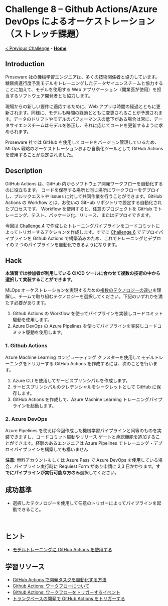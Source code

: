 # Challenge 8 – Github Actions/Azure DevOps によるオーケストレーション（ストレッチ課題）

[< Previous Challenge](./Challenge-07.md) - **[Home](./README.md)**

## Introduction
Proseware 社の機械学習エンジニアは、多くの技術関係者と協力しています。糖尿病進行度予測モデルをトレーニングしたデータサイエンスチームと協力することに加えて、モデルを使用する Web アプリケーション（開業医が使用）を担当するソフトウェア開発者とも協力します。

現場からの新しい要件に適応するために、Web アプリは時間の経過とともに更新されます。同様に、モデルも時間の経過とともに変更されることが予想されます。データのドリフトやモデルのパフォーマンスの低下がある場合は常に、データサイエンスチームはモデルを修正し、それに応じてコードを更新するように求められます。

Proseware 社では GitHub を使用してコードをバージョン管理しているため、MLOps 戦略のオーケストレーションおよび自動化ツールとして GitHub Actions を使用することが決定されました。

## Description

GitHub Actions は、GitHub 内からソフトウェア開発ワークフローを自動化するのに役立ちます。 コードを保存する場所と同じ場所にワークフローをデプロイし、プルリクエストや Issues に対して共同作業を行うことができます。GitHub Actions の Workflow とは、お使いの GitHub リポジトリで設定する自動化されたプロセスです。 Workflow を使用すると、任意のプロジェクトを GitHub でトレーニング、テスト、パッケージ化、リリース、またはデプロイできます。

今回は [Challenge 4](./Challenge-04.md) で作成したトレーニングパイプラインをコードコミットによってトリガーするアクションを作成します。すでに [Challenge 6](./Challenge-06.md) でデプロイパイプラインを Github Actions で構築済みのため、これでトレーニングとデプロイの 2 つのパイプラインを自動化できるようになります。

## Hack

**本演習では参加者が利用している CI/CD ツールに合わせて複数の技術の中から選択して実装することができます。**

MLOps オーケストレーションを実現するための[複数のテクノロジーの違い](https://docs.microsoft.com/azure/architecture/example-scenario/mlops/aml-decision-tree#overall-orchestration-and-scheduling)を理解し、チームで取り組むテクノロジーを選択してください。下記のいずれかを満たす必要があります。

1. Github Actions の Workflow を使ってパイプラインを実装しコードコミット駆動を使用します。
1. Azure DevOps の Azure Pipelines を使ってパイプラインを実装しコードコミット駆動を使用します。

### 1. Github Actions

Azure Machine Learning コンピューティング クラスターを使用してモデルトレーニングをトリガーする GitHub  Actions を作成するには、次のことを行います。

1. Azure CLI を使用してサービスプリンシパルを作成します。
1. サービスプリンシパルのクレデンシャルをシークレットとして GitHub に保存します。
1. GitHub Actions を作成して、Azure Machine Learning トレーニングパイプラインを起動します。

### 2. Azure DevOps
Azure Pipelines を使えば今回作成した機械学習パイプラインと同等のものを実装できますし、コードコミット駆動やリリース ゲートと承認機能を追加することができます。経験のあるエンジニアは Azure Pipelines でトレーニング・デプロイパイプラインを構築しても構いません

  **注意:** 無料アカウントもしくは Azure Pass で Azure DevOps を使用している場合、パイプライン実行時に Requiest Form があり申請に 2,3 日かかります。**すでにパイプラインが実行可能な方のみ**選択してください。


## 成功基準
- 選択したテクノロジーを使用して任意のトリガーによってパイプラインを起動できること。

<br>

## ヒント
 - [モデルトレーニングに GitHub Actions を使用する](https://docs.microsoft.com/learn/modules/trigger-azure-machine-learn-jobs-github-actions/4-use-for-model-training)

## 学習リソース
 - [GitHub Actions で開発タスクを自動化する方法](https://docs.microsoft.com/learn/modules/github-actions-automate-tasks/2-github-actions-automate-development-tasks)
 - [Github Actions: ワークフローについて](https://docs.github.com/actions/using-workflows/about-workflows)
 - [Github Actions: ワークフローをトリガーするイベント](https://docs.github.com/actions/using-workflows/events-that-trigger-workflows)
 - [トランクベースの開発で GitHub Actions をトリガーする](https://docs.microsoft.com/learn/modules/trigger-github-actions-trunk-based-development/)